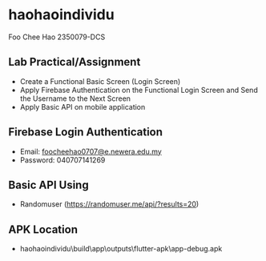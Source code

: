 # haohaoindividu

Foo Chee Hao 2350079-DCS

## Lab Practical/Assignment

- Create a Functional Basic Screen (Login Screen)
- Apply Firebase Authentication on the Functional Login Screen and Send the Username to the Next Screen
- Apply Basic API on mobile application

## Firebase Login Authentication
- Email: foocheehao0707@e.newera.edu.my
- Password: 040707141269

## Basic API Using
- Randomuser (https://randomuser.me/api/?results=20)

## APK Location
- haohaoindividu\build\app\outputs\flutter-apk\app-debug.apk

